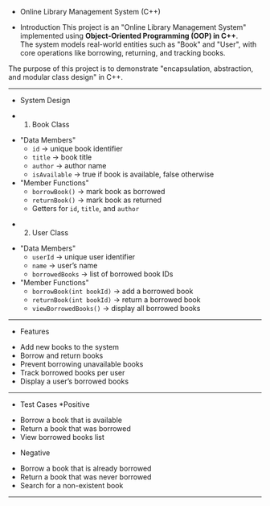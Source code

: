 * Online Library Management System (C++)

* Introduction
This project is an "Online Library Management System" implemented using **Object-Oriented Programming (OOP) in C++**.  
The system models real-world entities such as "Book" and "User", with core operations like borrowing, returning, and tracking books.  

The purpose of this project is to demonstrate "encapsulation, abstraction, and modular class design" in C++.

---

*  System Design

* 1. Book Class
- "Data Members"
  - `id` → unique book identifier  
  - `title` → book title  
  - `author` → author name  
  - `isAvailable` → true if book is available, false otherwise  
- "Member Functions"
  - `borrowBook()` → mark book as borrowed  
  - `returnBook()` → mark book as returned  
  - Getters for `id`, `title`, and `author`

* 2. User Class
- "Data Members"
  - `userId` → unique user identifier  
  - `name` → user’s name  
  - `borrowedBooks` → list of borrowed book IDs  
- "Member Functions"
  - `borrowBook(int bookId)` → add a borrowed book  
  - `returnBook(int bookId)` → return a borrowed book  
  - `viewBorrowedBooks()` → display all borrowed books  

---
*  Features
- Add new books to the system  
- Borrow and return books  
- Prevent borrowing unavailable books  
- Track borrowed books per user  
- Display a user’s borrowed books  

---
*  Test Cases
*Positive
- Borrow a book that is available  
- Return a book that was borrowed  
- View borrowed books list  

* Negative
- Borrow a book that is already borrowed  
- Return a book that was never borrowed  
- Search for a non-existent book  

---


